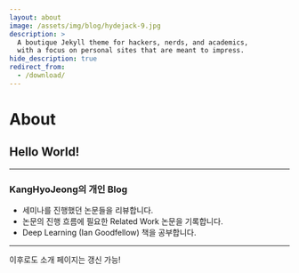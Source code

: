 ```yaml
---
layout: about
image: /assets/img/blog/hydejack-9.jpg
description: >
  A boutique Jekyll theme for hackers, nerds, and academics,
  with a focus on personal sites that are meant to impress.
hide_description: true
redirect_from:
  - /download/
---
```


# About

<!--author-->

## Hello World!

----

### KangHyoJeong의 개인 Blog

* 세미나를 진행했던 논문들을 리뷰합니다.
* 논문의 진행 흐름에 필요한 Related Work 논문을 기록합니다.
* Deep Learning (Ian Goodfellow) 책을 공부합니다.

---

이후로도 소개 페이지는 갱신 가능!
